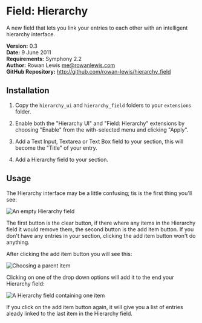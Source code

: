 # Field: Hierarchy

A new field that lets you link your entries to each other with an intelligent hierarchy interface.

__Version:__ 0.3  
__Date:__ 9 June 2011  
__Requirements:__ Symphony 2.2  
__Author:__ Rowan Lewis <me@rowanlewis.com>  
__GitHub Repository:__ <http://github.com/rowan-lewis/hierarchy_field>  


## Installation

1. Copy the `hierarchy_ui` and `hierarchy_field` folders to your `extensions` folder.

2. Enable both the "Hierarchy UI" and "Field: Hierarchy" extensions by choosing "Enable" from the with-selected menu and clicking "Apply".

3. Add a Text Input, Textarea or Text Box field to your section, this will become the "Title" of your entry.

4. Add a Hierarchy field to your section.


## Usage

The Hierarchy interface may be a little confusing; tis is the first thing you'll see:

![An empty Hierarchy field][usage-step-one]

The first button is the clear button, if there where any items in the Hierarchy field it would remove them, the second button is the add item button. If you don't have any entries in your section, clicking the add item button won't do anything.

After clicking the add item button you will see this:

![Choosing a parent item][usage-step-two]

Clicking on one of the drop down options will add it to the end your Hierarchy field:

![A Hierarchy field containing one item][usage-step-three]

If you click on the add item button again, it will give you a list of entries aleady linked to the last item in the Hierarchy field.


[usage-step-one]: https://github.com/rowan-lewis/hierarchy_field/raw/master/docs/usage-step-one.png
[usage-step-two]: https://github.com/rowan-lewis/hierarchy_field/raw/master/docs/usage-step-two.png
[usage-step-three]: https://github.com/rowan-lewis/hierarchy_field/raw/master/docs/usage-step-three.png
